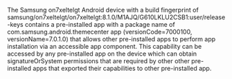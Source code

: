 The Samsung on7xeltelgt Android device with a build fingerprint of samsung/on7xeltelgt/on7xeltelgt:8.1.0/M1AJQ/G610LKLU2CSB1:user/release-keys contains a pre-installed app with a package name of com.samsung.android.themecenter app (versionCode=7000100, versionName=7.0.1.0) that allows other pre-installed apps to perform app installation via an accessible app component. This capability can be accessed by any pre-installed app on the device which can obtain signatureOrSystem permissions that are required by other other pre-installed apps that exported their capabilities to other pre-installed app.